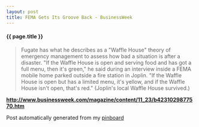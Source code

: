 ```yaml
---
layout: post
title: FEMA Gets Its Groove Back - BusinessWeek
---
```


#### {{ page.title }}

> Fugate has what he describes as a "Waffle House" theory of emergency management to assess how bad a situation is after a disaster. "If the Waffle House is open and serving food and has got a full menu, then it's green," he said during an interview inside a FEMA mobile home parked outside a fire station in Joplin. "If the Waffle House is open but has a limited menu, it's yellow, and if the Waffle House isn't open, that's red." (Joplin's local Waffle House survived.)  

<strong><a href='http://www.businessweek.com/magazine/content/11_23/b4231029877570.htm'>http://www.businessweek.com/magazine/content/11_23/b4231029877570.htm</a></strong>

Post automatically generated from my <a href="http://pinboard.in/u:ndfine">pinboard</a>
